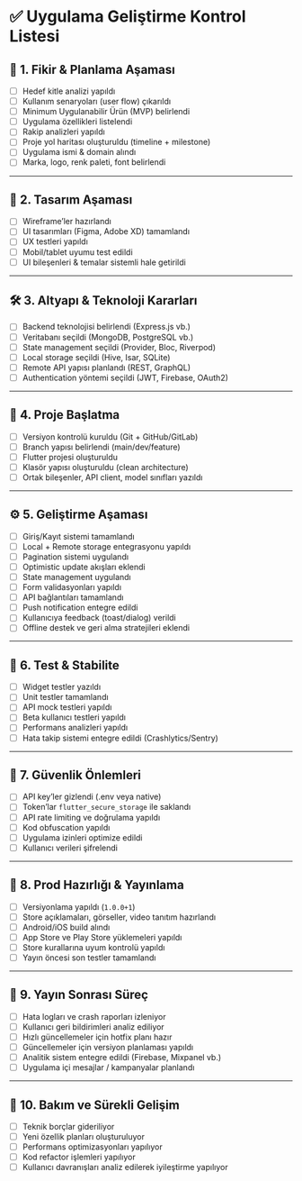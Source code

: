 # ✅ Uygulama Geliştirme Kontrol Listesi

## 🧠 1. Fikir & Planlama Aşaması
- [ ] Hedef kitle analizi yapıldı  
- [ ] Kullanım senaryoları (user flow) çıkarıldı  
- [ ] Minimum Uygulanabilir Ürün (MVP) belirlendi  
- [ ] Uygulama özellikleri listelendi  
- [ ] Rakip analizleri yapıldı  
- [ ] Proje yol haritası oluşturuldu (timeline + milestone)  
- [ ] Uygulama ismi & domain alındı  
- [ ] Marka, logo, renk paleti, font belirlendi  

---

## 📐 2. Tasarım Aşaması
- [ ] Wireframe’ler hazırlandı  
- [ ] UI tasarımları (Figma, Adobe XD) tamamlandı  
- [ ] UX testleri yapıldı  
- [ ] Mobil/tablet uyumu test edildi  
- [ ] UI bileşenleri & temalar sistemli hale getirildi  

---

## 🛠️ 3. Altyapı & Teknoloji Kararları
- [ ] Backend teknolojisi belirlendi (Express.js vb.)  
- [ ] Veritabanı seçildi (MongoDB, PostgreSQL vb.)  
- [ ] State management seçildi (Provider, Bloc, Riverpod)  
- [ ] Local storage seçildi (Hive, Isar, SQLite)  
- [ ] Remote API yapısı planlandı (REST, GraphQL)  
- [ ] Authentication yöntemi seçildi (JWT, Firebase, OAuth2)  

---

## 🧱 4. Proje Başlatma
- [ ] Versiyon kontrolü kuruldu (Git + GitHub/GitLab)  
- [ ] Branch yapısı belirlendi (main/dev/feature)  
- [ ] Flutter projesi oluşturuldu  
- [ ] Klasör yapısı oluşturuldu (clean architecture)  
- [ ] Ortak bileşenler, API client, model sınıfları yazıldı  

---

## ⚙️ 5. Geliştirme Aşaması
- [ ] Giriş/Kayıt sistemi tamamlandı  
- [ ] Local + Remote storage entegrasyonu yapıldı  
- [ ] Pagination sistemi uygulandı  
- [ ] Optimistic update akışları eklendi  
- [ ] State management uygulandı  
- [ ] Form validasyonları yapıldı  
- [ ] API bağlantıları tamamlandı  
- [ ] Push notification entegre edildi  
- [ ] Kullanıcıya feedback (toast/dialog) verildi  
- [ ] Offline destek ve geri alma stratejileri eklendi  

---

## 🧪 6. Test & Stabilite
- [ ] Widget testler yazıldı  
- [ ] Unit testler tamamlandı  
- [ ] API mock testleri yapıldı  
- [ ] Beta kullanıcı testleri yapıldı  
- [ ] Performans analizleri yapıldı  
- [ ] Hata takip sistemi entegre edildi (Crashlytics/Sentry)  

---

## 🔐 7. Güvenlik Önlemleri
- [ ] API key’ler gizlendi (.env veya native)  
- [ ] Token’lar `flutter_secure_storage` ile saklandı  
- [ ] API rate limiting ve doğrulama yapıldı  
- [ ] Kod obfuscation yapıldı  
- [ ] Uygulama izinleri optimize edildi  
- [ ] Kullanıcı verileri şifrelendi  

---

## 🚀 8. Prod Hazırlığı & Yayınlama
- [ ] Versiyonlama yapıldı (`1.0.0+1`)  
- [ ] Store açıklamaları, görseller, video tanıtım hazırlandı  
- [ ] Android/iOS build alındı  
- [ ] App Store ve Play Store yüklemeleri yapıldı  
- [ ] Store kurallarına uyum kontrolü yapıldı  
- [ ] Yayın öncesi son testler tamamlandı  

---

## 🧭 9. Yayın Sonrası Süreç
- [ ] Hata logları ve crash raporları izleniyor  
- [ ] Kullanıcı geri bildirimleri analiz ediliyor  
- [ ] Hızlı güncellemeler için hotfix planı hazır  
- [ ] Güncellemeler için versiyon planlaması yapıldı  
- [ ] Analitik sistem entegre edildi (Firebase, Mixpanel vb.)  
- [ ] Uygulama içi mesajlar / kampanyalar planlandı  

---

## 🔁 10. Bakım ve Sürekli Gelişim
- [ ] Teknik borçlar gideriliyor  
- [ ] Yeni özellik planları oluşturuluyor  
- [ ] Performans optimizasyonları yapılıyor  
- [ ] Kod refactor işlemleri yapılıyor  
- [ ] Kullanıcı davranışları analiz edilerek iyileştirme yapılıyor  
